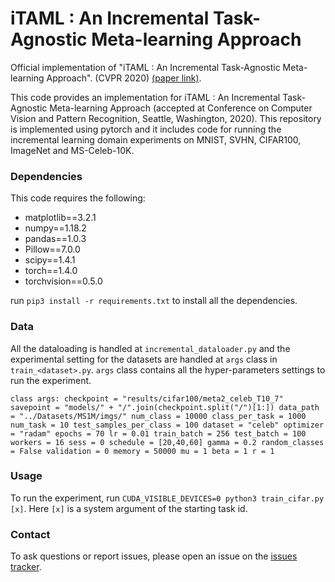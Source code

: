 # iTAML : An Incremental Task-Agnostic Meta-learning Approach
Official implementation of "iTAML : An Incremental Task-Agnostic Meta-learning Approach". (CVPR 2020) [(paper link)](http://papers.nips.cc/paper/9429-random-path-selection-for-continual-learning). 


This code provides an implementation for iTAML : An Incremental Task-Agnostic Meta-learning Approach (accepted at Conference on Computer Vision and Pattern Recognition, Seattle, Washington, 2020). This repository is implemented using pytorch and it includes code for running the incremental learning domain experiments on MNIST, SVHN, CIFAR100, ImageNet and MS-Celeb-10K.


### Dependencies
This code requires the following:
* matplotlib==3.2.1
* numpy==1.18.2
* pandas==1.0.3
* Pillow==7.0.0
* scipy==1.4.1
* torch==1.4.0
* torchvision==0.5.0

run `pip3 install -r requirements.txt` to install all the dependencies. 

### Data
All the dataloading is handled at `incremental_dataloader.py` and the experimental setting for the datasets are handled at `args` class in `train_<dataset>.py`. `args` class contains all the hyper-parameters settings to run the experiment.
   
`class args:
    checkpoint = "results/cifar100/meta2_celeb_T10_7"
    savepoint = "models/" + "/".join(checkpoint.split("/")[1:])
    data_path = "../Datasets/MS1M/imgs/"
    num_class = 10000
    class_per_task = 1000
    num_task = 10
    test_samples_per_class = 100
    dataset = "celeb"
    optimizer = "radam"
    epochs = 70
    lr = 0.01
    train_batch = 256
    test_batch = 100
    workers = 16
    sess = 0
    schedule = [20,40,60]
    gamma = 0.2
    random_classes = False
    validation = 0
    memory = 50000
    mu = 1
    beta = 1
    r = 1
    `
    
### Usage
To run the experiment, run `CUDA_VISIBLE_DEVICES=0 python3 train_cifar.py [x]`. Here `[x]` is a system argument of the starting task id. 

### Contact
To ask questions or report issues, please open an issue on the [issues tracker](https://github.com/brjathu/iTAML/issues).

